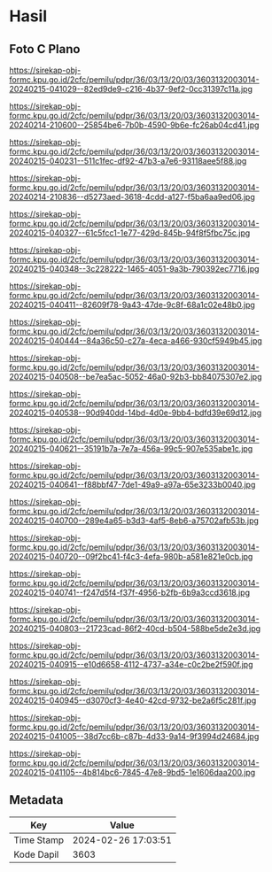# Hasil

## Foto C Plano

https://sirekap-obj-formc.kpu.go.id/2cfc/pemilu/pdpr/36/03/13/20/03/3603132003014-20240215-041029--82ed9de9-c216-4b37-9ef2-0cc31397c11a.jpg

https://sirekap-obj-formc.kpu.go.id/2cfc/pemilu/pdpr/36/03/13/20/03/3603132003014-20240214-210600--25854be6-7b0b-4590-9b6e-fc26ab04cd41.jpg

https://sirekap-obj-formc.kpu.go.id/2cfc/pemilu/pdpr/36/03/13/20/03/3603132003014-20240215-040231--511c1fec-df92-47b3-a7e6-93118aee5f88.jpg

https://sirekap-obj-formc.kpu.go.id/2cfc/pemilu/pdpr/36/03/13/20/03/3603132003014-20240214-210836--d5273aed-3618-4cdd-a127-f5ba6aa9ed06.jpg

https://sirekap-obj-formc.kpu.go.id/2cfc/pemilu/pdpr/36/03/13/20/03/3603132003014-20240215-040327--61c5fcc1-1e77-429d-845b-94f8f5fbc75c.jpg

https://sirekap-obj-formc.kpu.go.id/2cfc/pemilu/pdpr/36/03/13/20/03/3603132003014-20240215-040348--3c228222-1465-4051-9a3b-790392ec7716.jpg

https://sirekap-obj-formc.kpu.go.id/2cfc/pemilu/pdpr/36/03/13/20/03/3603132003014-20240215-040411--82609f78-9a43-47de-9c8f-68a1c02e48b0.jpg

https://sirekap-obj-formc.kpu.go.id/2cfc/pemilu/pdpr/36/03/13/20/03/3603132003014-20240215-040444--84a36c50-c27a-4eca-a466-930cf5949b45.jpg

https://sirekap-obj-formc.kpu.go.id/2cfc/pemilu/pdpr/36/03/13/20/03/3603132003014-20240215-040508--be7ea5ac-5052-46a0-92b3-bb84075307e2.jpg

https://sirekap-obj-formc.kpu.go.id/2cfc/pemilu/pdpr/36/03/13/20/03/3603132003014-20240215-040538--90d940dd-14bd-4d0e-9bb4-bdfd39e69d12.jpg

https://sirekap-obj-formc.kpu.go.id/2cfc/pemilu/pdpr/36/03/13/20/03/3603132003014-20240215-040621--35191b7a-7e7a-456a-99c5-907e535abe1c.jpg

https://sirekap-obj-formc.kpu.go.id/2cfc/pemilu/pdpr/36/03/13/20/03/3603132003014-20240215-040641--f88bbf47-7de1-49a9-a97a-65e3233b0040.jpg

https://sirekap-obj-formc.kpu.go.id/2cfc/pemilu/pdpr/36/03/13/20/03/3603132003014-20240215-040700--289e4a65-b3d3-4af5-8eb6-a75702afb53b.jpg

https://sirekap-obj-formc.kpu.go.id/2cfc/pemilu/pdpr/36/03/13/20/03/3603132003014-20240215-040720--09f2bc41-f4c3-4efa-980b-a581e821e0cb.jpg

https://sirekap-obj-formc.kpu.go.id/2cfc/pemilu/pdpr/36/03/13/20/03/3603132003014-20240215-040741--f247d5f4-f37f-4956-b2fb-6b9a3ccd3618.jpg

https://sirekap-obj-formc.kpu.go.id/2cfc/pemilu/pdpr/36/03/13/20/03/3603132003014-20240215-040803--21723cad-86f2-40cd-b504-588be5de2e3d.jpg

https://sirekap-obj-formc.kpu.go.id/2cfc/pemilu/pdpr/36/03/13/20/03/3603132003014-20240215-040915--e10d6658-4112-4737-a34e-c0c2be2f590f.jpg

https://sirekap-obj-formc.kpu.go.id/2cfc/pemilu/pdpr/36/03/13/20/03/3603132003014-20240215-040945--d3070cf3-4e40-42cd-9732-be2a6f5c281f.jpg

https://sirekap-obj-formc.kpu.go.id/2cfc/pemilu/pdpr/36/03/13/20/03/3603132003014-20240215-041005--38d7cc6b-c87b-4d33-9a14-9f3994d24684.jpg

https://sirekap-obj-formc.kpu.go.id/2cfc/pemilu/pdpr/36/03/13/20/03/3603132003014-20240215-041105--4b814bc6-7845-47e8-9bd5-1e1606daa200.jpg


## Metadata

| Key        | Value               |
| ---------- | ------------------- |
| Time Stamp | 2024-02-26 17:03:51 |
| Kode Dapil | 3603                |



